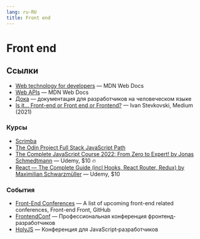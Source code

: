 ```yaml
---
lang: ru-RU 
title: Front end
---
```

# Front end

## Ссылки
- [Web technology for developers](https://developer.mozilla.org/en-US/docs/Web) — MDN Web Docs
- [Web APIs](https://developer.mozilla.org/en-US/docs/Web/API) — MDN Web Docs
- [Дока](https://doka.guide/) — документация для разработчиков на человеческом языке
- [Is it… Front-end or Front end or Frontend?](https://medium.com/@ist.stevkovski/is-it-front-end-or-front-end-or-frontend-3ae717cae4aa) — Ivan Stevkovski, Medium (2021)

### Курсы
- [Scrimba](https://scrimba.com/)
- [The Odin Project Full Stack JavaScript Path](https://www.theodinproject.com/paths/full-stack-javascript)
- [The Complete JavaScript Course 2022: From Zero to Expert! by Jonas Schmedtmann](https://www.udemy.com/course/the-complete-javascript-course/) — Udemy, $10 🔥
- [React — The Complete Guide (incl Hooks, React Router, Redux) by Maximilian Schwarzmüller](https://www.udemy.com/course/react-the-complete-guide-incl-redux/) — Udemy, $10

### События
- [Front-End Conferences](https://github.com/frontendfront/front-end-conferences) — A list of upcoming front-end related conferences, Front-end Front, GitHub
- [FrontendConf](https://frontendconf.ru/) — Профессиональная конференция фронтенд-разработчиков
- [HolyJS](https://holyjs.ru/) — Конференция для JavaScript‑разработчиков
